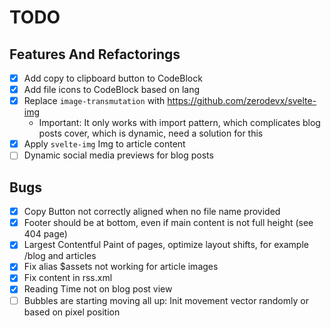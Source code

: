 # TODO

## Features And Refactorings

- [x] Add copy to clipboard button to CodeBlock
- [x] Add file icons to CodeBlock based on lang
- [x] Replace `image-transmutation` with https://github.com/zerodevx/svelte-img
    - Important: It only works with import pattern, which complicates blog posts cover, which is
      dynamic, need a solution for this
- [x] Apply `svelte-img` Img to article content
- [ ] Dynamic social media previews for blog posts

## Bugs

- [x] Copy Button not correctly aligned when no file name provided
- [x] Footer should be at bottom, even if main content is not full height (see 404 page)
- [x] Largest Contentful Paint of pages, optimize layout shifts, for example /blog and articles
- [x] Fix alias $assets not working for article images
- [x] Fix content in rss.xml
- [x] Reading Time not on blog post view
- [ ] Bubbles are starting moving all up: Init movement vector randomly or based on pixel position
